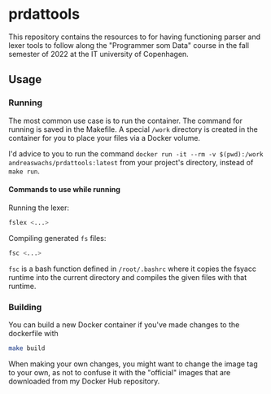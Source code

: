  # prdattools

This repository contains the resources to for having functioning parser and lexer tools to follow along the "Programmer som Data" course in the fall semester of 2022 at the IT university of Copenhagen.

## Usage

### Running

The most common use case is to run the container. The command for running is saved in the Makefile. A special `/work` directory is created in the container for you to place your files via a Docker volume.

I'd advice to you to run the command `docker run -it --rm -v $(pwd):/work andreaswachs/prdattools:latest` from your project's directory, instead of `make run`.

#### Commands to use while running

Running the lexer:

```bash
fslex <...>
```

Compiling generated `fs` files:

```bash
fsc <...>
```

`fsc` is a bash function defined in `/root/.bashrc` where it copies the fsyacc runtime into the current directory and compiles the given files with that runtime.



### Building

You can build a new Docker container if you've made changes to the dockerfile with

```bash
make build
```
 
When making your own changes, you might want to change the image tag to your own, as not to confuse it with the "official" images that are downloaded from my Docker Hub repository.
